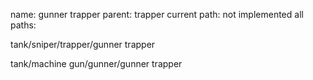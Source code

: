 name: gunner trapper
parent: trapper
current path: not implemented
all paths:

  tank/sniper/trapper/gunner trapper

  tank/machine gun/gunner/gunner trapper
